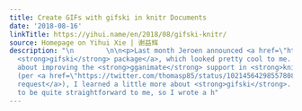 ```yaml
---
title: Create GIFs with gifski in knitr Documents
date: '2018-08-16'
linkTitle: https://yihui.name/en/2018/08/gifski-knitr/
source: Homepage on Yihui Xie | 谢益辉
description: "\n        \n\n<p>Last month Jeroen announced <a href=\"https://ropensci.org/technotes/2018/07/23/gifski-release/\">the
  <strong>gifski</strong> package</a>, which looked pretty cool to me. While thinking
  about improving the <strong>gganimate</strong> support in <strong>knitr</strong>
  (per <a href=\"https://twitter.com/thomasp85/status/1021456429855780865\">Thomas&rsquo;s
  request</a>), I learned a little more about <strong>gifski</strong>. The usage seems
  to be quite straightforward to me, so I wrote a h"
---
```

